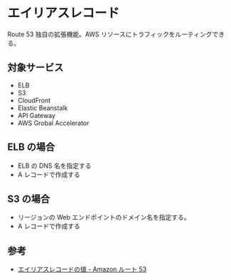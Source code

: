 # エイリアスレコード

Route 53 独自の拡張機能。AWS リソースにトラフィックをルーティングできる。

## 対象サービス

- ELB
- S3
- CloudFront
- Elastic Beanstalk
- API Gateway
- AWS Grobal Accelerator

## ELB の場合

- ELB の DNS 名を指定する
- A レコードで作成する

## S3 の場合

- リージョンの Web エンドポイントのドメイン名を指定する。
- A レコードで作成する

## 参考

- [エイリアスレコードの値 - Amazon ルート 53](https://docs.aws.amazon.com/ja_jp/Route53/latest/DeveloperGuide/resource-record-sets-values-alias.html)
